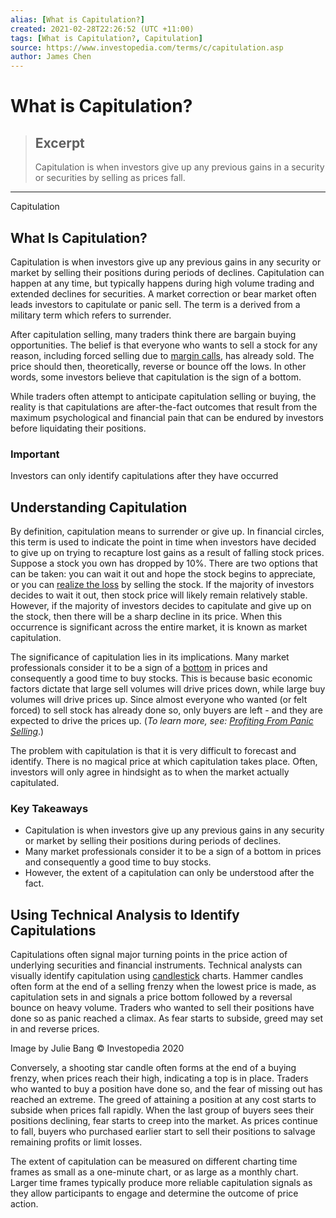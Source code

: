```yaml
---
alias: [What is Capitulation?]
created: 2021-02-28T22:26:52 (UTC +11:00)
tags: [What is Capitulation?, Capitulation]
source: https://www.investopedia.com/terms/c/capitulation.asp
author: James Chen
---
```


# What is Capitulation?

> ## Excerpt
> Capitulation is when investors give up any previous gains in a security or securities by selling as prices fall.

---

Capitulation
## What Is Capitulation?

Capitulation is when investors give up any previous gains in any security or market by selling their positions during periods of declines. Capitulation can happen at any time, but typically happens during high volume trading and extended declines for securities. A market correction or bear market often leads investors to capitulate or panic sell. The term is a derived from a military term which refers to surrender.

After capitulation selling, many traders think there are bargain buying opportunities. The belief is that everyone who wants to sell a stock for any reason, including forced selling due to [margin calls](https://www.investopedia.com/terms/m/margincall.asp), has already sold. The price should then, theoretically, reverse or bounce off the lows. In other words, some investors believe that capitulation is the sign of a bottom.

While traders often attempt to anticipate capitulation selling or buying, the reality is that capitulations are after-the-fact outcomes that result from the maximum psychological and financial pain that can be endured by investors before liquidating their positions.

### Important

Investors can only identify capitulations after they have occurred

## Understanding Capitulation

By definition, capitulation means to surrender or give up. In financial circles, this term is used to indicate the point in time when investors have decided to give up on trying to recapture lost gains as a result of falling stock prices. Suppose a stock you own has dropped by 10%. There are two options that can be taken: you can wait it out and hope the stock begins to appreciate, or you can [realize the loss](https://www.investopedia.com/terms/r/realizedloss.asp) by selling the stock. If the majority of investors decides to wait it out, then stock price will likely remain relatively stable. However, if the majority of investors decides to capitulate and give up on the stock, then there will be a sharp decline in its price. When this occurrence is significant across the entire market, it is known as market capitulation.

The significance of capitulation lies in its implications. Many market professionals consider it to be a sign of a [bottom](https://www.investopedia.com/terms/b/bottom.asp) in prices and consequently a good time to buy stocks. This is because basic economic factors dictate that large sell volumes will drive prices down, while large buy volumes will drive prices up. Since almost everyone who wanted (or felt forced) to sell stock has already done so, only buyers are left - and they are expected to drive the prices up. (_To learn more, see: [Profiting From Panic Selling](https://www.investopedia.com/articles/trading/06/esm.asp)_.)

The problem with capitulation is that it is very difficult to forecast and identify. There is no magical price at which capitulation takes place. Often, investors will only agree in hindsight as to when the market actually capitulated.

### Key Takeaways

-   Capitulation is when investors give up any previous gains in any security or market by selling their positions during periods of declines.
-   Many market professionals consider it to be a sign of a bottom in prices and consequently a good time to buy stocks. 
-   However, the extent of a capitulation can only be understood after the fact.

## Using Technical Analysis to Identify Capitulations

Capitulations often signal major turning points in the price action of underlying securities and financial instruments. Technical analysts can visually identify capitulation using [candlestick](https://www.investopedia.com/terms/c/candlestick.asp) charts. Hammer candles often form at the end of a selling frenzy when the lowest price is made, as capitulation sets in and signals a price bottom followed by a reversal bounce on heavy volume. Traders who wanted to sell their positions have done so as panic reached a climax. As fear starts to subside, greed may set in and reverse prices.

Image by Julie Bang © Investopedia 2020

Conversely, a shooting star candle often forms at the end of a buying frenzy, when prices reach their high, indicating a top is in place. Traders who wanted to buy a position have done so, and the fear of missing out has reached an extreme. The greed of attaining a position at any cost starts to subside when prices fall rapidly. When the last group of buyers sees their positions declining, fear starts to creep into the market. As prices continue to fall, buyers who purchased earlier start to sell their positions to salvage remaining profits or limit losses.

The extent of capitulation can be measured on different charting time frames as small as a one-minute chart, or as large as a monthly chart. Larger time frames typically produce more reliable capitulation signals as they allow participants to engage and determine the outcome of price action.
